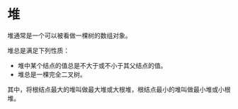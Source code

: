 # 堆
堆通常是一个可以被看做一棵树的数组对象。

堆总是满足下列性质：
- 堆中某个结点的值总是不大于或不小于其父结点的值。
- 堆总是一棵完全二叉树。

其中，将根结点最大的堆叫做最大堆或大根堆，根结点最小的堆叫做最小堆或小根堆。